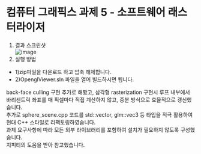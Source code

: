 # 컴퓨터 그래픽스 과제 5 - 소프트웨어 래스터라이저
1. 결과 스크린샷  
![image](https://github.com/user-attachments/assets/fb6c0b53-371f-4ea5-91cb-fe84c869a0f9)
2. 실행 방법  
- 1)zip파일을 다운로드 하고 압축 해제합니다.  
- 2)OpenglViewer.sln 파일을 열어 빌드하시면 됩니다.
   
back-face culling 구현 추가로 해봤고, 삼각형 rasterization 구현시 루프 내부에서 바리센트릭 좌표를 매 픽셀마다 직접 계산하지 않고, 증분 방식으로 효율적으로 갱신했습니다.  
추가로 sphere_scene.cpp 코드를 std::vector, glm::vec3 등 타입을 적극 활용하여 현대 C++ 스타일로 리팩토링하였습니다.  
과제 요구사항에 따라 모든 외부 라이브러리를 포함하여 설치가 필요하지 않도록 구성했습니다.  
지피티의 도움을 받아 참고했습니다.  
